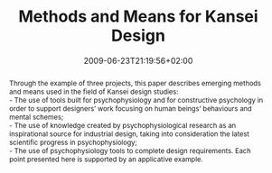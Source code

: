 ---
slug: methods-and-means-for-kansei-design
title: "Methods and Means for Kansei Design"
layout: publi
searchFilter: Publication
searchWeight: 8
publitype: inproceedings
subsection: conference
institution:
    heig: 1
    logo: Chiba
    short: 'Chiba U.'
    name: "Chiba University"
    web: "https://www.chiba-u.ac.jp/"
kasne: true
chaire: false
date: 2009-06-23T21:19:56+02:00
citation:
    authors:
        1: ["Levy", "Pierre", "P."]
        2: ["Yamanaka", "Toshimasa", "T."]
        3: ["Tomico", "Oscar", "O."]
    year: 2009
    title: "Methods and Means for Kansei Design"
    proceedings: "ErgoDesign2009"
    firstpage: "online"
    publisher: ["", "Lyon, France"]
reference: "Lévy, P., Yamanaka, T., & Tomico, O. (2009). Methods and Means for Kansei Design. ErgoDesign2009. Lyon, France."
abstract: "Through the example of three projects, this paper describes emerging methods and means used in the field of Kansei design studies:<br/>- The use of tools built for psychophysiology and for constructive psychology in order to support designers’ work focusing on human beings’ behaviours and mental schemes;<br/>- The use of knowledge created by psychophysiological research as an inspirational source for industrial design, taking into consideration the latest scientific progress in psychophysiology;<br/>- The use of psychophysiology tools to complete design requirements. Each point presented here is supported by an applicative example."
link:
    1: ["paper", "paper", "https://1drv.ms/b/s!AnQx_v88q65Qv4RoeEcFHgYowT5xPQ?e=XDHhI1"]
---